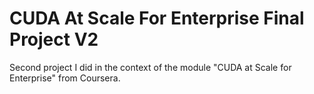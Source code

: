 # CUDA At Scale For Enterprise Final Project V2
Second project I did in the context of the module "CUDA at Scale for Enterprise" from Coursera.
